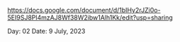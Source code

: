 https://docs.google.com/document/d/1bIHy2rJZi0o-5EI9SJ8Pl4mzAJ8Wf38W2ibw1Alh1Kk/edit?usp=sharing

Day: 02
Date: 9 July, 2023
